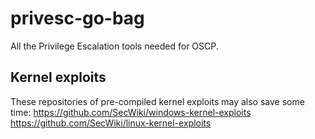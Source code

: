 # privesc-go-bag
All the Privilege Escalation tools needed for OSCP.

## Kernel exploits
These repositories of pre-compiled kernel exploits may also save some time:
https://github.com/SecWiki/windows-kernel-exploits
https://github.com/SecWiki/linux-kernel-exploits
